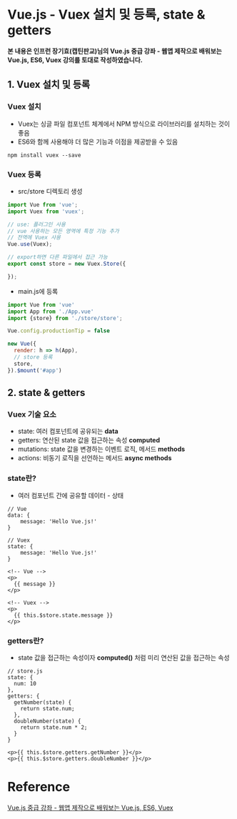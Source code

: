 # Vue.js - Vuex 설치 및 등록, state & getters

**본 내용은 인프런 장기효(캡틴판교)님의 Vue.js 중급 강좌 - 웹앱 제작으로 배워보는 Vue.js, ES6, Vuex 강의를 토대로 작성하였습니다.**



## 1. Vuex 설치 및 등록

### Vuex 설치

* Vuex는 싱글 파일 컴포넌트 체계에서 NPM 방식으로 라이브러리를 설치하는 것이 좋음
* ES6와 함께 사용해야 더 많은 기능과 이점을 제공받을 수 있음

```shell
npm install vuex --save
```



### Vuex 등록

* src/store 디렉토리 생성

```javascript
import Vue from 'vue';
import Vuex from 'vuex';

// use: 플러그인 사용
// vue 사용하는 모든 영역에 특정 기능 추가
// 전역에 Vuex 사용
Vue.use(Vuex);

// export하면 다른 파일에서 접근 가능
export const store = new Vuex.Store({

});
```



* main.js에 등록

```javascript
import Vue from 'vue'
import App from './App.vue'
import {store} from './store/store';

Vue.config.productionTip = false

new Vue({
  render: h => h(App),
  // store 등록
  store,
}).$mount('#app')
```



## 2. state & getters

### Vuex 기술 요소

* state: 여러 컴포넌트에 공유되는 **data**
* getters: 연산된 state 값을 접근하는 속성 **computed**
* mutations: state 값을 변경하는 이벤트 로직, 메서드 **methods**
* actions: 비동기 로직을 선언하는 메서드 **async methods**



### state란?

* 여러 컴포넌트 간에 공유할 데이터 - 상태

```Vue
// Vue
data: {
	message: 'Hello Vue.js!'
}

// Vuex
state: {
	message: 'Hello Vue.js!'
}
```

```Vue
<!-- Vue -->
<p>
  {{ message }}
</p>

<!-- Vuex -->
<p>
  {{ this.$store.state.message }}
</p>
```



### getters란?

* state 값을 접근하는 속성이자 **computed()** 처럼 미리 연산된 값을 접근하는 속성

```Vue
// store.js
state: {
  num: 10
},
getters: {
  getNumber(state) {
    return state.num;
  },
  doubleNumber(state) {
    return state.num * 2;
  }
}
```

```Vue
<p>{{ this.$store.getters.getNumber }}</p>
<p>{{ this.$store.getters.doubleNumber }}</p>
```



# Reference

[Vue.js 중급 강좌 - 웹앱 제작으로 배워보는 Vue.js, ES6, Vuex](https://www.inflearn.com/course/vue-pwa-vue-js-%EC%A4%91%EA%B8%89/dashboard)

